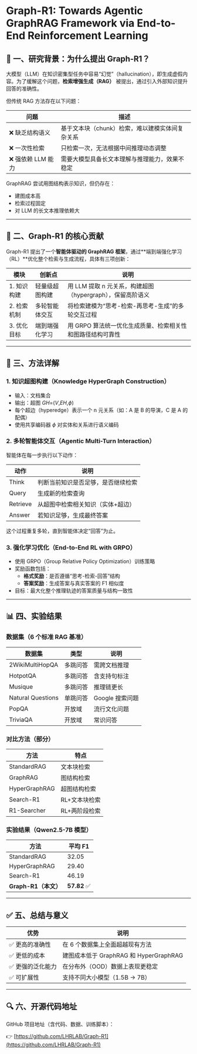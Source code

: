 # Graph-R1: Towards Agentic GraphRAG Framework via End-to-End Reinforcement Learning

## **🧠 一、研究背景：为什么提出 Graph-R1？**

大模型（LLM）在知识密集型任务中容易“幻觉”（hallucination），即生成虚假内容。为了缓解这个问题，**检索增强生成（RAG）** 被提出，通过引入外部知识提升回答的准确性。

但传统 RAG 方法存在以下问题：

| **问题** | **描述** |
| --- | --- |
| ❌ 缺乏结构语义 | 基于文本块（chunk）检索，难以建模实体间复杂关系 |
| ❌ 一次性检索 | 只检索一次，无法根据中间推理动态调整 |
| ❌ 强依赖 LLM 能力 | 需要大模型具备长文本理解与推理能力，效果不稳定 |

GraphRAG 尝试用图结构表示知识，但仍存在：

- 建图成本高
- 检索过程固定
- 对 LLM 的长文本推理依赖大

---

## **🌟 二、Graph-R1 的核心贡献**

Graph-R1 提出了一个**智能体驱动的 GraphRAG 框架**，通过**端到端强化学习（RL）**优化整个检索与生成流程，具体有三项创新：

| **模块** | **创新点** | **说明** |
| --- | --- | --- |
| 1. 知识构建 | 轻量级超图构建 | 用 LLM 提取 n 元关系，构建超图（hypergraph），保留高阶语义 |
| 2. 检索机制 | 多轮智能体交互 | 将检索建模为“思考-检索-再思考-生成”的多轮交互过程 |
| 3. 优化目标 | 端到端强化学习 | 用 GRPO 算法统一优化生成质量、检索相关性和图路径结构可靠性 |

---

## **🧪 三、方法详解**

### **1. 知识超图构建（Knowledge HyperGraph Construction）**

- 输入：文档集合
- 输出：超图 *GH*=(*V*,*EH*,*ϕ*)
- 每个超边（hyperedge）表示一个 n 元关系（如：A 是 B 的导演，C 是 A 的配偶）
- 使用共享编码器 *ϕ* 对实体和关系进行语义编码

### **2. 多轮智能体交互（Agentic Multi-Turn Interaction）**

智能体在每一步执行以下动作：

| **动作** | **说明** |
| --- | --- |
| Think | 判断当前知识是否足够，是否继续检索 |
| Query | 生成新的检索查询 |
| Retrieve | 从超图中检索相关知识（实体+超边） |
| Answer | 若知识足够，生成最终答案 |

这个过程重复多轮，直到智能体决定“回答”为止。

### **3. 强化学习优化（End-to-End RL with GRPO）**

- 使用 GRPO（Group Relative Policy Optimization）训练策略
- 奖励函数包括：
    - **格式奖励**：是否遵循“思考-检索-回答”结构
    - **答案奖励**：生成答案与真实答案的 F1 相似度
- 目标：最大化整个推理轨迹的答案质量与结构一致性

---

## **📊 四、实验结果**

### **数据集（6 个标准 RAG 基准）**

| **数据集** | **类型** | **说明** |
| --- | --- | --- |
| 2WikiMultiHopQA | 多跳问答 | 需跨文档推理 |
| HotpotQA | 多跳问答 | 含支持句标注 |
| Musique | 多跳问答 | 推理链更长 |
| Natural Questions | 单跳问答 | Google 搜索问题 |
| PopQA | 开放域 | 流行文化问题 |
| TriviaQA | 开放域 | 常识问答 |

### **对比方法（部分）**

| **方法** | **特点** |
| --- | --- |
| StandardRAG | 文本块检索 |
| GraphRAG | 图结构检索 |
| HyperGraphRAG | 超图结构检索 |
| Search-R1 | RL+文本块检索 |
| R1-Searcher | RL+两阶段检索 |

### **实验结果（Qwen2.5-7B 模型）**

| **方法** | **平均 F1** |
| --- | --- |
| StandardRAG | 32.05 |
| HyperGraphRAG | 29.40 |
| Search-R1 | 46.19 |
| **Graph-R1（本文）** | **57.82** ✅ |

---

## **✅ 五、总结与意义**

| **优势** | **说明** |
| --- | --- |
| ✅ 更高的准确性 | 在 6 个数据集上全面超越现有方法 |
| ✅ 更低的成本 | 建图成本低于 GraphRAG 和 HyperGraphRAG |
| ✅ 更强的泛化能力 | 在分布外（OOD）数据上表现更稳定 |
| ✅ 可扩展性 | 支持不同大小模型（1.5B → 7B） |

---

## **🔍 六、开源代码地址**

GitHub 项目地址（含代码、数据、训练脚本）：

👉 [https://github.com/LHRLAB/Graph-R1](https://github.com/LHRLAB/Graph-R1)